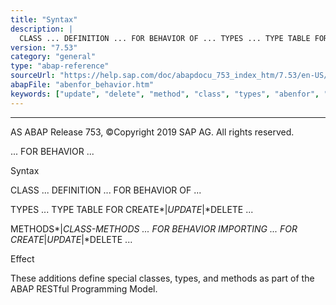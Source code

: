 ```yaml
---
title: "Syntax"
description: |
  CLASS ... DEFINITION ... FOR BEHAVIOR OF ... TYPES ... TYPE TABLE FOR CREATEUPDATEDELETE ... METHODSCLASS-METHODS ... FOR BEHAVIOR IMPORTING ... FOR CREATEUPDATEDELETE ... Effect These additions define special classes, types, and methods as part of the ABAP RESTful Programming Model.
version: "7.53"
category: "general"
type: "abap-reference"
sourceUrl: "https://help.sap.com/doc/abapdocu_753_index_htm/7.53/en-US/abenfor_behavior.htm"
abapFile: "abenfor_behavior.htm"
keywords: ["update", "delete", "method", "class", "types", "abenfor", "behavior"]
---
```


* * *

AS ABAP Release 753, ©Copyright 2019 SAP AG. All rights reserved.

... FOR BEHAVIOR ...

Syntax

CLASS ... DEFINITION ... FOR BEHAVIOR OF ...

TYPES ... TYPE TABLE FOR CREATE*|*UPDATE*|*DELETE ...

METHODS*|*CLASS-METHODS ... FOR BEHAVIOR IMPORTING ... FOR CREATE*|*UPDATE*|*DELETE ...

Effect

These additions define special classes, types, and methods as part of the ABAP RESTful Programming Model.